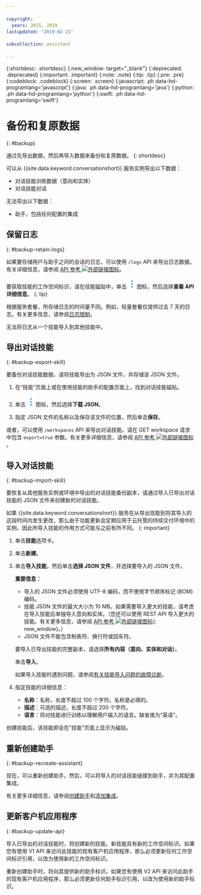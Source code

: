 ```yaml
---

copyright:
  years: 2015, 2019
lastupdated: "2019-02-21"

subcollection: assistant

---
```


{:shortdesc: .shortdesc}
{:new_window: target="_blank"}
{:deprecated: .deprecated}
{:important: .important}
{:note: .note}
{:tip: .tip}
{:pre: .pre}
{:codeblock: .codeblock}
{:screen: .screen}
{:javascript: .ph data-hd-programlang='javascript'}
{:java: .ph data-hd-programlang='java'}
{:python: .ph data-hd-programlang='python'}
{:swift: .ph data-hd-programlang='swift'}

# 备份和复原数据
{: #backup}

通过先导出数据，然后再导入数据来备份和复原数据。
{: shortdesc}

可以从 {{site.data.keyword.conversationshort}} 服务实例导出以下数据：

- 对话技能训练数据（意向和实体）
- 对话技能对话

无法导出以下数据：

<!--- Search skill -->
- 助手，包括任何配置的集成

## 保留日志
{: #backup-retain-logs}

如果要存储用户与助手之间的会话的日志，可以使用 `/logs` API 来导出日志数据。有关详细信息，请参阅 [API 参考 ![外部链接图标](../../icons/launch-glyph.svg "外部链接图标")](https://cloud.ibm.com/apidocs/assistant#list-log-events-in-a-workspace)。

要获取技能的工作空间标识，请在技能磁贴中，单击 ![打开和关闭选项列表](images/kabob-beta.png) 图标，然后选择**查看 API 详细信息**。
{: tip}

根据服务套餐，所存储日志的时间量不同。例如，轻量套餐仅提供过去 7 天的日志。有关更多信息，请参阅[日志限制](/docs/services/assistant?topic=assistant-logs#logs-limits)。

无法将日志从一个技能导入到其他技能中。

## 导出对话技能
{: #backup-export-skill}

要备份对话技能数据，请将技能导出为 JSON 文件，并存储该 JSON 文件。

1.  在“技能”页面上或在使用技能的助手的配置页面上，找到对话技能磁贴。

1.  单击 ![打开和关闭选项列表](images/kabob-beta.png) 图标，然后选择**下载 JSON**。

1.  指定 JSON 文件的名称以及保存该文件的位置，然后单击**保存**。

或者，可以使用 `/workspaces` API 来导出对话技能。请在 GET workspace 请求中包含 `export=true` 参数。有关更多详细信息，请参阅 [API 参考 ![外部链接图标](../../icons/launch-glyph.svg "外部链接图标")](https://cloud.ibm.com/apidocs/assistant#get-information-about-a-workspace)。

## 导入对话技能
{: #backup-import-skill}

要恢复从其他服务实例或环境中导出的对话技能备份副本，请通过导入已导出对话技能的 JSON 文件来创建新的对话技能。

如果 {{site.data.keyword.conversationshort}} 服务在从导出技能到将其导入的这段时间内发生更改，那么由于功能更新会定期应用于云托管的持续交付环境中的实例，因此所导入技能的作用方式可能与之前有所不同。
{: important}

1.  单击**技能**选项卡。

1.  单击**新建**。

1.  单击**导入技能**，然后单击**选择 JSON 文件**，并选择要导入的 JSON 文件。

    **重要信息：**

    - 导入的 JSON 文件必须使用 UTF-8 编码，而不使用字节顺序标记 (BOM) 编码。
    - 技能 JSON 文件的最大大小为 10 MB。如果需要导入更大的技能，请考虑在导入技能后单独导入意向和实体。（您还可以使用 REST API 导入更大的技能。有关更多信息，请参阅 [API 参考 ![外部链接图标](../../icons/launch-glyph.svg "外部链接图标")](https://cloud.ibm.com/apidocs/assistant#create-workspace){: new_window}。）
    - JSON 文件不能包含制表符、换行符或回车符。

    要导入已导出技能的完整副本，请选择**所有内容（意向、实体和对话）**。

    单击**导入**。

    如果导入技能时遇到问题，请参阅[有关技能导入问题的故障诊断](/docs/services/assistant?topic=assistant-skill-add#skill-add-import-errors)。

1.  指定技能的详细信息：

    - **名称**：名称，长度不超过 100 个字符。名称是必填的。
    - **描述**：可选的描述，长度不超过 200 个字符。
    - **语言**：将对技能进行训练以理解用户输入的语言。缺省值为“英语”。

创建技能后，该技能即会在“技能”页面上显示为磁贴。

## 重新创建助手
{: #backup-recreate-assistant}

现在，可以重新创建助手。然后，可以将导入的对话技能链接到助手，并为其配置集成。

有关更多详细信息，请参阅[创建助手](/docs/services/assistant?topic=assistant-assistant-add)和[添加集成](/docs/services/assistant?topic=assistant-deploy-integration-add#deploy-integration-add-task)。

## 更新客户机应用程序
{: #backup-update-api}

导入已导出的对话技能时，将创建新的技能。新技能具有新的工作空间标识。如果您有使用 V1 API 来访问此技能的现有客户机应用程序，那么必须更新任何工作空间标识引用，以改为使用新的工作空间标识。

重新创建助手时，将向其提供新的助手标识。如果您有使用 V2 API 来访问此助手的现有客户机应用程序，那么必须更新任何助手标识引用，以改为使用新的助手标识。
